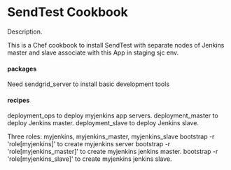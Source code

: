 SendTest Cookbook
=================
Description. 

This is a Chef cookbook to install SendTest with separate nodes of Jenkins master and slave associate with this App in staging sjc env.

#### packages
Need sendgrid_server to install basic development tools 

#### recipes
deployment_ops to deploy myjenkins app servers.
deployment_master to deploy Jenkins master.
deployment_slave to deploy Jenkins slave.

Three roles: myjenkins, myjenkins_master, myjenkins_slave
bootstrap -r 'role[myjenkins]' to create myjenkins server
bootstrap -r 'role[myjenkins_master]' to create myjenkins jenkins master.
bootstrap -r 'role[myjenkins_slave]' to create myjenkins jenkins slave.
